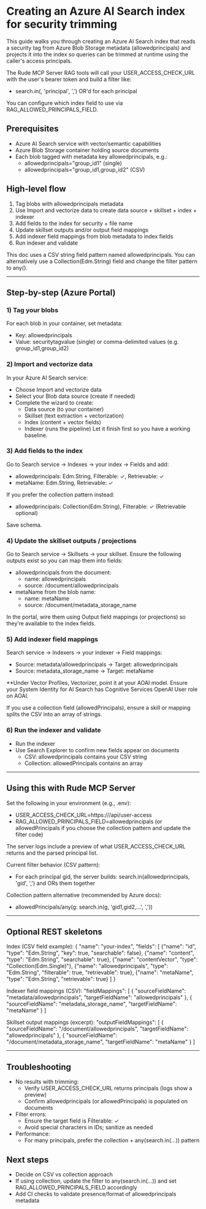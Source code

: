 # Creating an Azure AI Search index for security trimming

This guide walks you through creating an Azure AI Search index that reads a security tag from Azure Blob Storage metadata (allowedprincipals) and projects it into the index so queries can be trimmed at runtime using the caller's access principals.

The Rude MCP Server RAG tools will call your USER_ACCESS_CHECK_URL with the user's bearer token and build a filter like:
- search.in(<field>, 'principal', ',') OR'd for each principal

You can configure which index field to use via RAG_ALLOWED_PRINCIPALS_FIELD.

## Prerequisites
- Azure AI Search service with vector/semantic capabilities
- Azure Blob Storage container holding source documents
- Each blob tagged with metadata key allowedprincipals, e.g.:
  - allowedprincipals="group_id1" (single)
  - allowedprincipals="group_id1,group_id2" (CSV)

## High-level flow
1) Tag blobs with allowedprincipals metadata
2) Use Import and vectorize data to create data source + skillset + index + indexer
3) Add fields to the index for security + file name
4) Update skillset outputs and/or output field mappings
5) Add indexer field mappings from blob metadata to index fields
6) Run indexer and validate

This doc uses a CSV string field pattern named allowedprincipals. You can alternatively use a Collection(Edm.String) field and change the filter pattern to any().

---

## Step-by-step (Azure Portal)

### 1) Tag your blobs
For each blob in your container, set metadata:
- Key: allowedprincipals
- Value: securitytagvalue (single) or comma-delimited values (e.g. group_id1,group_id2)

### 2) Import and vectorize data
In your Azure AI Search service:
- Choose Import and vectorize data
- Select your Blob data source (create if needed)
- Complete the wizard to create:
  - Data source (to your container)
  - Skillset (text extraction + vectorization)
  - Index (content + vector fields)
  - Indexer (runs the pipeline)
Let it finish first so you have a working baseline.

### 3) Add fields to the index
Go to Search service → Indexes → your index → Fields and add:
- allowedprincipals: Edm.String, Filterable: ✓, Retrievable: ✓
- metaName: Edm.String, Retrievable: ✓

If you prefer the collection pattern instead:
- allowedprincipals: Collection(Edm.String), Filterable: ✓ (Retrievable optional)

Save schema.

### 4) Update the skillset outputs / projections
Go to Search service → Skillsets → your skillset.
Ensure the following outputs exist so you can map them into fields:

- allowedprincipals from the document:
  - name: allowedprincipals
  - source: /document/allowedprincipals
- metaName from the blob name:
  - name: metaName
  - source: /document/metadata_storage_name

In the portal, wire them using Output field mappings (or projections) so they’re available to the index fields.

### 5) Add indexer field mappings
Search service → Indexers → your indexer → Field mappings:
- Source: metadata/allowedprincipals → Target: allowedprincipals
- Source: metadata_storage_name → Target: metaName

**Under Vector Profiles, Vectorizer, point it at your AOAI model. Ensure your System Identity for AI Search has Cognitive Services OpenAI User role on AOAI.

If you use a collection field (allowedPrincipals), ensure a skill or mapping splits the CSV into an array of strings.

### 6) Run the indexer and validate
- Run the indexer
- Use Search Explorer to confirm new fields appear on documents
  - CSV: allowedprincipals contains your CSV string
  - Collection: allowedPrincipals contains an array

---

## Using this with Rude MCP Server
Set the following in your environment (e.g., .env):
- USER_ACCESS_CHECK_URL=https://<your-service>/api/user-access
- RAG_ALLOWED_PRINCIPALS_FIELD=allowedprincipals (or allowedPrincipals if you choose the collection pattern and update the filter code)

The server logs include a preview of what USER_ACCESS_CHECK_URL returns and the parsed principal list.

Current filter behavior (CSV pattern):
- For each principal gid, the server builds: search.in(allowedprincipals, 'gid', ',') and ORs them together

Collection pattern alternative (recommended by Azure docs):
- allowedPrincipals/any(g: search.in(g, 'gid1,gid2,...', ','))

---

## Optional REST skeletons
Index (CSV field example):
{
  "name": "your-index",
  "fields": [
    {"name": "id", "type": "Edm.String", "key": true, "searchable": false},
    {"name": "content", "type": "Edm.String", "searchable": true},
    {"name": "contentVector", "type": "Collection(Edm.Single)"},
    {"name": "allowedprincipals", "type": "Edm.String", "filterable": true, "retrievable": true},
    {"name": "metaName", "type": "Edm.String", "retrievable": true}
  ]
}

Indexer field mappings (CSV):
"fieldMappings": [
  { "sourceFieldName": "metadata/allowedprincipals", "targetFieldName": "allowedprincipals" },
  { "sourceFieldName": "metadata_storage_name", "targetFieldName": "metaName" }
]

Skillset output mappings (excerpt):
"outputFieldMappings": [
  { "sourceFieldName": "/document/allowedprincipals", "targetFieldName": "allowedprincipals" },
  { "sourceFieldName": "/document/metadata_storage_name", "targetFieldName": "metaName" }
]

---

## Troubleshooting
- No results with trimming:
  - Verify USER_ACCESS_CHECK_URL returns principals (logs show a preview)
  - Confirm allowedprincipals (or allowedPrincipals) is populated on documents
- Filter errors:
  - Ensure the target field is Filterable: ✓
  - Avoid special characters in IDs; sanitize as needed
- Performance:
  - For many principals, prefer the collection + any(search.in(...)) pattern

## Next steps
- Decide on CSV vs collection approach
- If using collection, update the filter to any(search.in(...)) and set RAG_ALLOWED_PRINCIPALS_FIELD accordingly
- Add CI checks to validate presence/format of allowedprincipals metadata

